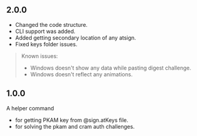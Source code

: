 ## 2.0.0
- Changed the code structure.
- CLI support was added.
- Added getting secondary location of any atsign.
- Fixed keys folder issues.

> Known issues: 
> - Windows doesn't show any data while pasting digest challenge.
> - Windows doesn't reflect any animations.

## 1.0.0

A helper command 
- for getting PKAM key from @sign.atKeys file.
- for solving the pkam and cram auth challenges.